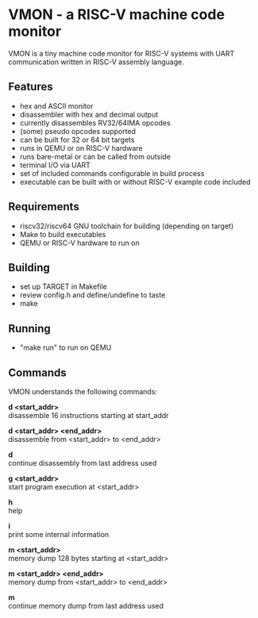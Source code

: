 # VMON - a RISC-V machine code monitor 

VMON is a tiny machine code monitor for RISC-V systems with UART 
communication written in RISC-V assembly language.

## Features
- hex and ASCII monitor 
- disassembler with hex and decimal output
- currently disassembles RV32/64IMA opcodes 
- (some) pseudo opcodes supported
- can be built for 32 or 64 bit targets
- runs in QEMU or on RISC-V hardware
- runs bare-metal or can be called from outside
- terminal I/O via UART
- set of included commands configurable in build process
- executable can be built with or without RISC-V example code included

## Requirements
- riscv32/riscv64 GNU toolchain for building (depending on target) 
- Make to build executables
- QEMU or RISC-V hardware to run on

## Building
- set up TARGET in Makefile 
- review config.h and define/undefine to taste
- make

## Running
- "make run" to run on QEMU

## Commands
VMON understands the following commands:  

**d <start_addr>**   
disassemble 16 instructions starting at start_addr 

**d <start_addr> <end_addr>**   
disassemble from <start_addr> to <end_addr>

**d**   
continue disassembly from last address used

**g <start_addr>**   
start program execution at <start_addr>

**h**   
help

**i**   
print some internal information

**m <start_addr>**   
memory dump 128 bytes starting at <start_addr>

**m <start_addr> <end_addr>**   
memory dump from <start_addr> to <end_addr>

**m**   
continue memory dump from last address used
